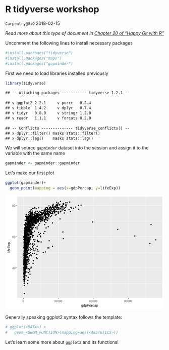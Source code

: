R tidyverse workshop
================
`Carpentry@UiO`
2018-02-15

*Read more about this type of document in [Chapter 20 of “Happy Git with
R”](http://happygitwithr.com/r-test-drive.html)*

Uncomment the following lines to install necessary packages

``` r
#install.packages("tidyverse")
#install.packages("maps")
#install.packages("gapminder")
```

First we need to load libraries installed previously

``` r
library(tidyverse)
```

    ## -- Attaching packages ----------- tidyverse 1.2.1 --

    ## v ggplot2 2.2.1     v purrr   0.2.4
    ## v tibble  1.4.2     v dplyr   0.7.4
    ## v tidyr   0.8.0     v stringr 1.2.0
    ## v readr   1.1.1     v forcats 0.2.0

    ## -- Conflicts -------------- tidyverse_conflicts() --
    ## x dplyr::filter() masks stats::filter()
    ## x dplyr::lag()    masks stats::lag()

We will source `gapminder` dataset into the session and assign it to the
variable with the same name

``` r
gapminder <- gapminder::gapminder
```

Let’s make our first plot

``` r
ggplot(gapminder)+
  geom_point(mapping = aes(x=gdpPercap, y=lifeExp))
```

![](script_files/figure-gfm/unnamed-chunk-4-1.png)<!-- -->

Generally speaking ggplot2 syntax follows the template:

``` r
# ggplot(<DATA>) +
#   geom_<GEOM_FUNCTION>(mapping=aes(<AESTETICS>))
```

Let’s learn some more about `ggplot2` and its functions\!
